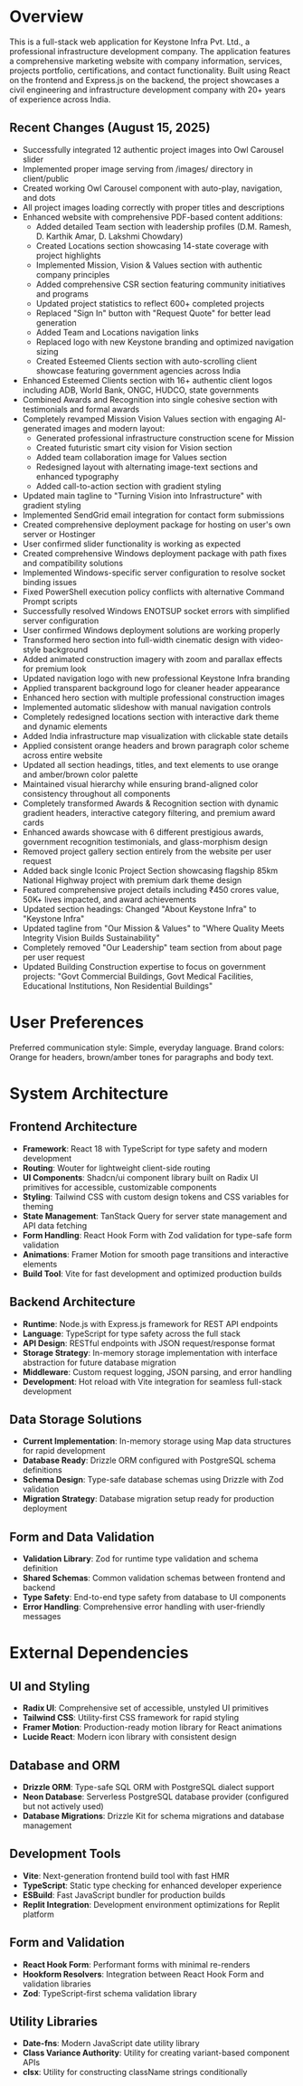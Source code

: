 # Overview

This is a full-stack web application for Keystone Infra Pvt. Ltd., a professional infrastructure development company. The application features a comprehensive marketing website with company information, services, projects portfolio, certifications, and contact functionality. Built using React on the frontend and Express.js on the backend, the project showcases a civil engineering and infrastructure development company with 20+ years of experience across India.

## Recent Changes (August 15, 2025)
- Successfully integrated 12 authentic project images into Owl Carousel slider
- Implemented proper image serving from /images/ directory in client/public
- Created working Owl Carousel component with auto-play, navigation, and dots
- All project images loading correctly with proper titles and descriptions
- Enhanced website with comprehensive PDF-based content additions:
  - Added detailed Team section with leadership profiles (D.M. Ramesh, D. Karthik Amar, D. Lakshmi Chowdary)
  - Created Locations section showcasing 14-state coverage with project highlights
  - Implemented Mission, Vision & Values section with authentic company principles
  - Added comprehensive CSR section featuring community initiatives and programs
  - Updated project statistics to reflect 600+ completed projects
  - Replaced "Sign In" button with "Request Quote" for better lead generation
  - Added Team and Locations navigation links
  - Replaced logo with new Keystone branding and optimized navigation sizing
  - Created Esteemed Clients section with auto-scrolling client showcase featuring government agencies across India
- Enhanced Esteemed Clients section with 16+ authentic client logos including ADB, World Bank, ONGC, HUDCO, state governments
- Combined Awards and Recognition into single cohesive section with testimonials and formal awards
- Completely revamped Mission Vision Values section with engaging AI-generated images and modern layout:
  - Generated professional infrastructure construction scene for Mission
  - Created futuristic smart city vision for Vision section  
  - Added team collaboration image for Values section
  - Redesigned layout with alternating image-text sections and enhanced typography
  - Added call-to-action section with gradient styling
- Updated main tagline to "Turning Vision into Infrastructure" with gradient styling
- Implemented SendGrid email integration for contact form submissions
- Created comprehensive deployment package for hosting on user's own server or Hostinger
- User confirmed slider functionality is working as expected
- Created comprehensive Windows deployment package with path fixes and compatibility solutions
- Implemented Windows-specific server configuration to resolve socket binding issues
- Fixed PowerShell execution policy conflicts with alternative Command Prompt scripts
- Successfully resolved Windows ENOTSUP socket errors with simplified server configuration
- User confirmed Windows deployment solutions are working properly
- Transformed hero section into full-width cinematic design with video-style background
- Added animated construction imagery with zoom and parallax effects for premium look
- Updated navigation logo with new professional Keystone Infra branding
- Applied transparent background logo for cleaner header appearance
- Enhanced hero section with multiple professional construction images
- Implemented automatic slideshow with manual navigation controls
- Completely redesigned locations section with interactive dark theme and dynamic elements
- Added India infrastructure map visualization with clickable state details
- Applied consistent orange headers and brown paragraph color scheme across entire website
- Updated all section headings, titles, and text elements to use orange and amber/brown color palette
- Maintained visual hierarchy while ensuring brand-aligned color consistency throughout all components
- Completely transformed Awards & Recognition section with dynamic gradient headers, interactive category filtering, and premium award cards
- Enhanced awards showcase with 6 different prestigious awards, government recognition testimonials, and glass-morphism design
- Removed project gallery section entirely from the website per user request
- Added back single Iconic Project Section showcasing flagship 85km National Highway project with premium dark theme design
- Featured comprehensive project details including ₹450 crores value, 50K+ lives impacted, and award achievements
- Updated section headings: Changed "About Keystone Infra" to "Keystone Infra" 
- Updated tagline from "Our Mission & Values" to "Where Quality Meets Integrity Vision Builds Sustainability"
- Completely removed "Our Leadership" team section from about page per user request
- Updated Building Construction expertise to focus on government projects: "Govt Commercial Buildings, Govt Medical Facilities, Educational Institutions, Non Residential Buildings"

# User Preferences

Preferred communication style: Simple, everyday language.
Brand colors: Orange for headers, brown/amber tones for paragraphs and body text.

# System Architecture

## Frontend Architecture
- **Framework**: React 18 with TypeScript for type safety and modern development
- **Routing**: Wouter for lightweight client-side routing
- **UI Components**: Shadcn/ui component library built on Radix UI primitives for accessible, customizable components
- **Styling**: Tailwind CSS with custom design tokens and CSS variables for theming
- **State Management**: TanStack Query for server state management and API data fetching
- **Form Handling**: React Hook Form with Zod validation for type-safe form validation
- **Animations**: Framer Motion for smooth page transitions and interactive elements
- **Build Tool**: Vite for fast development and optimized production builds

## Backend Architecture
- **Runtime**: Node.js with Express.js framework for REST API endpoints
- **Language**: TypeScript for type safety across the full stack
- **API Design**: RESTful endpoints with JSON request/response format
- **Storage Strategy**: In-memory storage implementation with interface abstraction for future database migration
- **Middleware**: Custom request logging, JSON parsing, and error handling
- **Development**: Hot reload with Vite integration for seamless full-stack development

## Data Storage Solutions
- **Current Implementation**: In-memory storage using Map data structures for rapid development
- **Database Ready**: Drizzle ORM configured with PostgreSQL schema definitions
- **Schema Design**: Type-safe database schemas using Drizzle with Zod validation
- **Migration Strategy**: Database migration setup ready for production deployment

## Form and Data Validation
- **Validation Library**: Zod for runtime type validation and schema definition
- **Shared Schemas**: Common validation schemas between frontend and backend
- **Type Safety**: End-to-end type safety from database to UI components
- **Error Handling**: Comprehensive error handling with user-friendly messages

# External Dependencies

## UI and Styling
- **Radix UI**: Comprehensive set of accessible, unstyled UI primitives
- **Tailwind CSS**: Utility-first CSS framework for rapid styling
- **Framer Motion**: Production-ready motion library for React animations
- **Lucide React**: Modern icon library with consistent design

## Database and ORM
- **Drizzle ORM**: Type-safe SQL ORM with PostgreSQL dialect support
- **Neon Database**: Serverless PostgreSQL database provider (configured but not actively used)
- **Database Migrations**: Drizzle Kit for schema migrations and database management

## Development Tools
- **Vite**: Next-generation frontend build tool with fast HMR
- **TypeScript**: Static type checking for enhanced developer experience
- **ESBuild**: Fast JavaScript bundler for production builds
- **Replit Integration**: Development environment optimizations for Replit platform

## Form and Validation
- **React Hook Form**: Performant forms with minimal re-renders
- **Hookform Resolvers**: Integration between React Hook Form and validation libraries
- **Zod**: TypeScript-first schema validation library

## Utility Libraries
- **Date-fns**: Modern JavaScript date utility library
- **Class Variance Authority**: Utility for creating variant-based component APIs
- **clsx**: Utility for constructing className strings conditionally